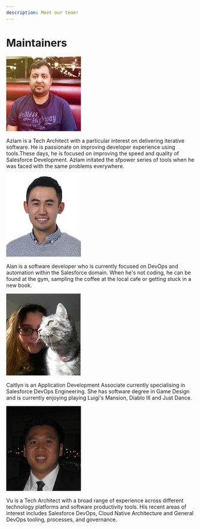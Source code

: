 ```yaml
---
description: Meet our team!
---
```


# Maintainers

![Azlam Abdulsalam](../.gitbook/assets/azlam-abdulsalam.jpg)

Azlam is a Tech Architect with a particular interest on delivering iterative software. He is passionate on improving developer experience using tools.These days, he is focused on improving the speed and quality of Salesforce Development. Azlam initated the sfpower series of tools when he was faced with the same problems everywhere.

![Alan Ly](../.gitbook/assets/alan-ly.png)

Alan is a software developer who is currently focused on DevOps and automation within the Salesforce domain. When he's not coding, he can be found at the gym, sampling the coffee at the local cafe or getting stuck in a new book.

![Caitlyn Mills](../.gitbook/assets/caitlyn-mills.png)

Caitlyn is an Application Development Associate currently specialising in Salesforce DevOps Engineering. She has software degree in Game Design and is currently enjoying playing Luigi's Mansion, Diablo III and Just Dance.

![](../.gitbook/assets/vu-ha.jpg)

Vu is a Tech Architect with a broad range of experience across different technology platforms and software productivity tools. His recent areas of interest includes Salesforce DevOps, Cloud Native Architecture and General DevOps tooling, processes, and governance.

